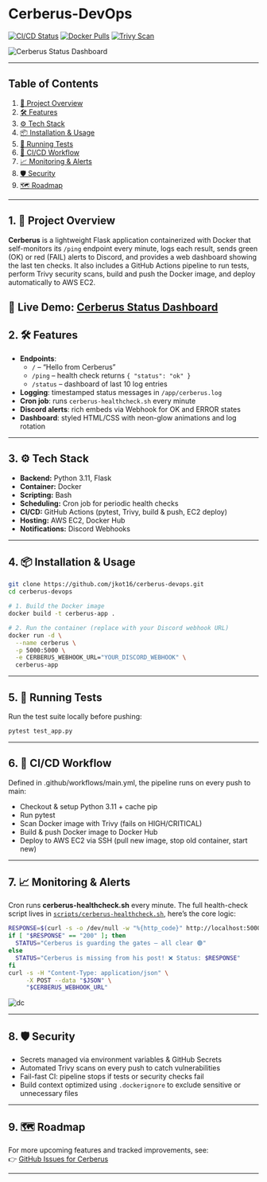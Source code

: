 # Cerberus-DevOps

[![CI/CD Status](https://img.shields.io/github/actions/workflow/status/jkot16/cerberus-devops/main.yml?branch=main)](https://github.com/jkot16/cerberus-devops/actions) [![Docker Pulls](https://img.shields.io/docker/pulls/jkot16/cerberus-app)](https://hub.docker.com/r/jkot16/cerberus-app) [![Trivy Scan](https://img.shields.io/badge/security--scan-passing-brightgreen.svg)](https://github.com/jkot16/cerberus-devops/actions)


![Cerberus Status Dashboard](https://github.com/user-attachments/assets/6970d268-7e7f-4467-9e2f-c0e0139dbec2)


---

## Table of Contents

1. [🔎 Project Overview](#1-project-overview)  
2. [🛠️ Features](#2-features)  
3. [⚙️ Tech Stack](#3-tech-stack)  
4. [📦 Installation & Usage](#4-installation--usage)  
5. [🧪 Running Tests](#5-running-tests)  
6. [🔄 CI/CD Workflow](#6-cicd-workflow)  
7. [📈 Monitoring & Alerts](#7-monitoring--alerts)  
8. [🛡️ Security](#8-security)  
9. [🗺️ Roadmap](#9-roadmap)

---

## 1. 🔎 Project Overview

**Cerberus** is a lightweight Flask application containerized with Docker that self-monitors its `/ping` endpoint every minute, logs each result, sends green (OK) or red (FAIL) alerts to Discord, and provides a web dashboard showing the last ten checks. It also includes a GitHub Actions pipeline to run tests, perform Trivy security scans, build and push the Docker image, and deploy automatically to AWS EC2.

🔗 **Live Demo**: [Cerberus Status Dashboard](http://44.202.218.44/status)
---

## 2. 🛠️ Features

- **Endpoints**:  
  - `/` – “Hello from Cerberus”  
  - `/ping` – health check returns `{ "status": "ok" }`  
  - `/status` – dashboard of last 10 log entries  
- **Logging**: timestamped status messages in `/app/cerberus.log`  
- **Cron job**: runs `cerberus-healthcheck.sh` every minute
- **Discord alerts**: rich embeds via Webhook for OK and ERROR states  
- **Dashboard**: styled HTML/CSS with neon-glow animations and log rotation  

---

## 3. ⚙️ Tech Stack

- **Backend:** Python 3.11, Flask  
- **Container:** Docker 
- **Scripting:** Bash
- **Scheduling:** Cron job for periodic health checks 
- **CI/CD:** GitHub Actions (pytest, Trivy, build & push, EC2 deploy)  
- **Hosting:** AWS EC2, Docker Hub  
- **Notifications:** Discord Webhooks  

---

## 4. 📦 Installation & Usage

```bash
git clone https://github.com/jkot16/cerberus-devops.git
cd cerberus-devops

# 1. Build the Docker image
docker build -t cerberus-app .

# 2. Run the container (replace with your Discord webhook URL)
docker run -d \
  --name cerberus \
  -p 5000:5000 \
  -e CERBERUS_WEBHOOK_URL="YOUR_DISCORD_WEBHOOK" \
  cerberus-app
```

---

## 5. 🧪 Running Tests
Run the test suite locally before pushing:
```python
pytest test_app.py
```

---

## 6. 🔄 CI/CD Workflow
Defined in .github/workflows/main.yml, the pipeline runs on every push to main:
- Checkout & setup Python 3.11 + cache pip
- Run pytest
- Scan Docker image with Trivy (fails on HIGH/CRITICAL)
- Build & push Docker image to Docker Hub
- Deploy to AWS EC2 via SSH (pull new image, stop old container, start new)

---

## 7. 📈 Monitoring & Alerts

Cron runs **cerberus-healthcheck.sh** every minute.
The full health-check script lives in [`scripts/cerberus-healthcheck.sh`](./cerberus-healthcheck.sh),
here’s the core logic:

```bash
RESPONSE=$(curl -s -o /dev/null -w "%{http_code}" http://localhost:5000/ping)
if [ "$RESPONSE" == "200" ]; then
  STATUS="Cerberus is guarding the gates – all clear 🟢"
else
  STATUS="Cerberus is missing from his post! ❌ Status: $RESPONSE"
fi
curl -s -H "Content-Type: application/json" \
     -X POST --data "$JSON" \
     "$CERBERUS_WEBHOOK_URL"
```
![dc](https://github.com/user-attachments/assets/26f102c2-0610-40f1-9bc6-a0f739656580)


---

## 8. 🛡️ Security
- Secrets managed via environment variables & GitHub Secrets
- Automated Trivy scans on every push to catch vulnerabilities
- Fail-fast CI: pipeline stops if tests or security checks fail
- Build context optimized using `.dockerignore` to exclude sensitive or unnecessary files

---

## 9. 🗺️ Roadmap
For more upcoming features and tracked improvements, see:  
👉 [GitHub Issues for Cerberus](https://github.com/jkot16/cerberus-devops/issues)

---
